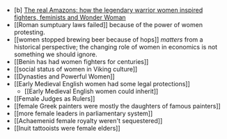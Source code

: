 - [b] [The real Amazons: how the legendary warrior women inspired fighters, feminists and Wonder Woman](https://www.historyextra.com/period/ancient-greece/the-real-amazons-how-the-legendary-warrior-women-inspired-fighters-and-feminists) 
- [[Roman sumptuary laws failed]] because of the power of women protesting. 
- [[women stopped brewing beer because of hops]] _matters_ from a historical perspective; the changing role of women in economics is not something we should ignore. 
- [[Benin has had women fighters for centuries]]
- [[social status of women in Viking culture]]
- [[Dynasties and Powerful Women]]
- [[Early Medieval English women had some legal protections]]
	- [[Early Medieval English women could inherit]]
- [[Female Judges as Rulers]]
- [[female Greek painters were mostly the daughters of famous painters]]
- [[more female leaders in parliamentary system]]
- [[Achaemenid female royalty weren't sequestered]]
- [[Inuit tattooists were female elders]]

